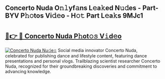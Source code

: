 ## Concerto Nuda O𝚗𝚕yf𝚊ns L𝚎a𝚔ed N𝚞𝚍es - Part-BYV P𝚑𝚘tos Vi𝚍𝚎o - H𝚘𝚝 Part L𝚎a𝚔s 9MJc1

# <h2><a href="http://kf9fcp.oniu.top/?m=Concerto+Nuda">🔗👉 🔴 Concerto Nuda P𝚑ot𝚘𝚜 V𝚒d𝚎o</a></h2>

[![Concerto Nuda Nu𝚍e𝚜](https://i.imgur.com/0qMVB7G.gif)](http://kf9fcp.oniu.top/?m=Concerto+Nuda)
Social media innovator Concerto Nuda, celebrated for publishing dance and lifestyle content, featuring dance presentations and personal vlogs. Trailblazing scientist researcher Concerto Nuda, recognized for their groundbreaking discoveries and commitment to advancing knowledge.  
